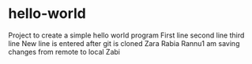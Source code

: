 # hello-world
Project to create a simple hello world program
First line 
second line 
third line 
New line is entered after git is cloned 
Zara 
Rabia 
Rannu1
am saving changes from remote to local 
Zabi

